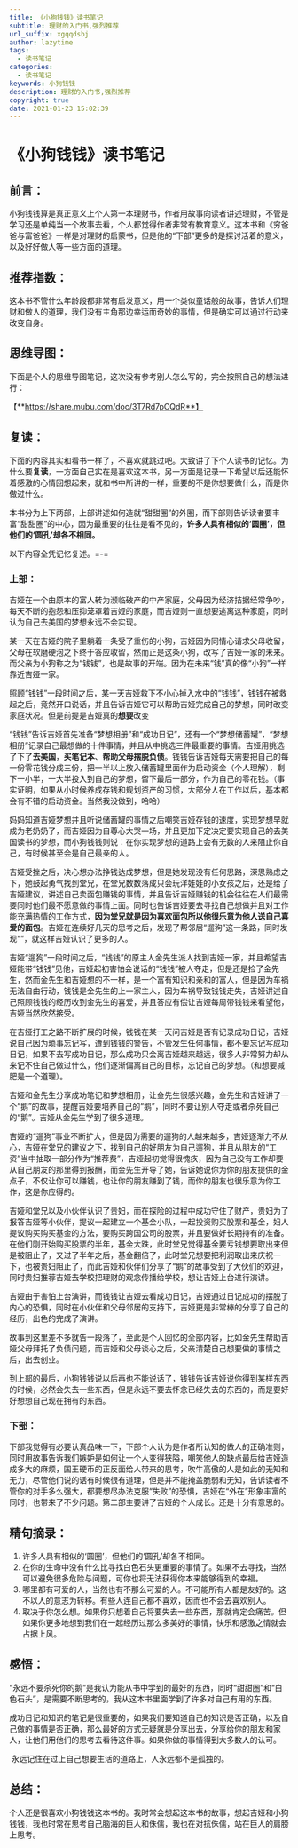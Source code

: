 ```yaml
---
title: 《小狗钱钱》读书笔记
subtitle: 理财的入门书,强烈推荐
url_suffix: xgqqdsbj
author: lazytime
tags:
  - 读书笔记
categories:
  - 读书笔记
keywords: 小狗钱钱
description: 理财的入门书,强烈推荐
copyright: true
date: 2021-01-23 15:02:39
---
```


# 《小狗钱钱》读书笔记

## 前言：

小狗钱钱算是真正意义上个人第一本理财书，作者用故事向读者讲述理财，不管是学习还是单纯当一个故事去看，个人都觉得作者非常有教育意义。这本书和《穷爸爸与富爸爸》一样是对理财的启蒙书，但是他的“下部”更多的是探讨活着的意义，以及好好做人等一些方面的道理。

<!-- more -->

## 推荐指数：

这本书不管什么年龄段都非常有启发意义，用一个类似童话般的故事，告诉人们理财和做人的道理，我们没有主角那边幸运而奇妙的事情，但是确实可以通过行动来改变自身。

## 思维导图：

下面是个人的思维导图笔记，这次没有参考别人怎么写的，完全按照自己的想法进行：

【**https://share.mubu.com/doc/3T7Rd7pCQdR**】



## 复读：

下面的内容其实和看书一样了，不喜欢就跳过吧。大致讲了下个人读书的记忆。为什么要**复读**，一方面自己实在是喜欢这本书，另一方面是记录一下希望以后还能怀着感激的心情回想起来，就和书中所讲的一样，重要的不是你想要做什么，而是你做过什么。

本书分为上下两部，上部讲述如何造就“甜甜圈”的外圈，而下部则告诉读者要丰富“甜甜圈”的中心，因为最重要的往往是看不见的，**许多人具有相似的‘圆圈’，但他们的‘圆孔’却各不相同。**

以下内容全凭记忆复述。=-=

### 上部：

吉娅在一个由原本的富人转为濒临破产的中产家庭，父母因为经济拮据经常争吵，每天不断的抱怨和压抑笼罩着吉娅的家庭，而吉娅则一直想要逃离这种家庭，同时认为自己去美国的梦想永远不会实现。

某一天在吉娅的院子里躺着一条受了重伤的小狗，吉娅因为同情心请求父母收留，父母在软磨硬泡之下终于答应收留，然而正是这条小狗，改写了吉娅一家的未来。而父亲为小狗称之为“钱钱”，也是故事的开端。因为在未来“钱”真的像“小狗”一样靠近吉娅一家。

照顾“钱钱”一段时间之后，某一天吉娅救下不小心掉入水中的“钱钱”，钱钱在被救起之后，竟然开口说话，并且告诉吉娅它可以帮助吉娅完成自己的梦想，同时改变家庭状况。但是前提是吉娅真的**想要**改变

“钱钱”告诉吉娅首先准备“梦想相册”和“成功日记”，还有一个“梦想储蓄罐”，“梦想相册”记录自己最想做的十件事情，并且从中挑选三件最重要的事情。吉娅用挑选了下了**去美国**，**买笔记本**、**帮助父母摆脱负债**。钱钱告诉吉娅每天需要把自己的每一份零花钱分成三份，把一半以上放入储蓄罐里面作为启动资金（个人理解），剩下一小半，一大半投入到自己的梦想，留下最后一部分，作为自己的零花钱。（事实证明，如果从小时候养成存钱和规划资产的习惯，大部分人在工作以后，基本都会有不错的启动资金。当然我没做到，哈哈）

妈妈知道吉娅梦想并且听说储蓄罐的事情之后嘲笑吉娅存钱的速度，实现梦想早就成为老奶奶了，而吉娅因为自尊心大哭一场，并且更加下定决定要实现自己的去美国读书的梦想，而小狗钱钱则说：在你实现梦想的道路上会有无数的人来阻止你自己，有时候甚至会是自己最亲的人。

吉娅受挫之后，决心想办法挣钱达成梦想，但是她发现没有任何思路，深思熟虑之下，她鼓起勇气找到堂兄，在堂兄数数落成只会玩洋娃娃的小女孩之后，还是给了吉娅建议，讲述自己卖面包赚钱的事情，并且告诉吉娅赚钱的机会往往在人们最需要同时他们最不愿意做的事情上面。同时也告诉吉娅要去寻找自己想做并且对工作能充满热情的工作方式，**因为堂兄就是因为喜欢面包所以他很乐意为他人送自己喜爱的面包**。吉娅在连续好几天的思考之后，发现了帮邻居“遛狗”这一条路，同时发现“”，就这样吉娅认识了更多的人。

吉娅“遛狗”一段时间之后，“钱钱”的原主人金先生派人找到吉娅一家，并且希望吉娅能带“钱钱”见他，吉娅起初害怕会说话的“钱钱”被人夺走，但是还是捡了金先生，然而金先生和吉娅想的不一样，是一个富有知识和亲和的富人，但是因为车祸无法自由行动，钱钱是金先生的上一家主人，因为车祸导致钱钱走失，吉娅讲述自己照顾钱钱的经历收到金先生的喜爱，并且答应有偿让吉娅每周带钱钱来看望他，吉娅当然欣然接受。

在吉娅打工之路不断扩展的时候，钱钱在某一天问吉娅是否有记录成功日记，吉娅说自己因为琐事忘记写，遭到钱钱的警告，不管发生任何事情，都不要忘记写成功日记，如果不去写成功日记，那么成功只会离吉娅越来越远，很多人非常努力却从来记不住自己做过什么，他们逐渐偏离自己的目标，忘记自己的梦想。（和想要减肥是一个道理）。

吉娅和金先生分享成功笔记和梦想相册，让金先生很感兴趣，金先生和吉娅讲了一个“鹅”的故事，提醒吉娅要培养自己的“鹅”，同时不要让别人夺走或者杀死自己的“鹅”。吉娅从金先生学到了很多道理。

吉娅的“遛狗”事业不断扩大，但是因为需要的遛狗的人越来越多，吉娅逐渐力不从心，吉娅在堂兄的建议之下，找到自己的好朋友为自己遛狗，并且从朋友的“工资”当中抽取一部分作为“推荐费”，吉娅起初觉得很愧疚，因为自己没有工作却要从自己朋友的那里得到报酬，而金先生开导了她，告诉她说你为你的朋友提供的金点子，不仅让你可以赚钱，也让你的朋友赚到了钱，而你的朋友也很乐意为你工作，这是你应得的。

吉娅和堂兄以及小伙伴认识了贵妇，而在探险的过程中成功守住了财产，贵妇为了报答吉娅等小伙伴，提议一起建立一个基金小队，一起投资购买股票和基金，妇人提议购买购买基金的方法，要购买跨国公司的股票，并且要做好长期持有的准备。在他们刚开始购买股票的半年，基金大跌，此时堂兄觉得基金要亏钱想要取出来但是被阻止了，又过了半年之后，基金翻倍了，此时堂兄想要把利润取出来庆祝一下，也被贵妇阻止了，而此吉娅和伙伴们分享了“鹅”的故事受到了大伙们的欢迎，同时贵妇推荐吉娅去学校把理财的观念传播给学校，想让吉娅上台进行演讲。

吉娅由于害怕上台演讲，而钱钱让吉娅去看成功日记，吉娅通过日记成功的摆脱了内心的恐惧，同时在小伙伴和父母邻居的支持下，吉娅更是非常棒的分享了自己的经历，出色的完成了演讲。

故事到这里差不多就告一段落了，至此是个人回忆的全部内容，比如金先生帮助吉娅父母拜托了负债问题，而吉娅和父母谈心之后，父亲清楚自己想要做的事情之后，出去创业。

到上部的最后，小狗钱钱说以后再也不能说话了，钱钱告诉吉娅说你得到某样东西的时候，必然会失去一些东西，但是永远不要去怀念已经失去的东西的，而是要好好想想自己现在拥有的东西。

### 下部：

下部我觉得有必要认真品味一下，下部个人认为是作者所认知的做人的正确准则，同时用故事告诉我们嫉妒是如何让一个人变得狭隘，嘲笑他人的缺点最后给吉娅造成多大的麻烦，国王硬币的正反面给人带来的思考，吹牛高傲的人是如此的无知和无力，尽管他们说的话有时候很有道理，但是并不能掩盖脆弱和无知，告诉读者不管你的对手多么强大，都要想尽办法克服“失败”的恐惧，吉娅在“外在”形象丰富的同时，也带来了不少问题。第二部主要讲了吉娅的个人成长。还是十分有意思的。



## 精句摘录：

1. 许多人具有相似的‘圆圈’，但他们的‘圆孔’却各不相同。
2. 在你的生命中没有什么比寻找白色石头更重要的事情了。如果不去寻找，当然可以避免很多危险与问题，可你也将无法获得你本来能够得到的幸福。
3. 哪里都有可爱的人，当然也有不那么可爱的人。不可能所有人都是友好的。这不以人的意志为转移。有些人连自己都不喜欢，因而也不会去喜欢别人。
4. 取决于你怎么想。如果你只想着自己将要失去一些东西，那就肯定会痛苦。但如果你更多地想到我们在一起经历过那么多美好的事情，快乐和感激之情就会占据上风。



## 感悟：

​	“永远不要杀死你的鹅”是我认为能从书中学到的最好的东西，同时“甜甜圈”和“白色石头”，是需要不断思考的，我从这本书里面学到了许多对自己有用的东西。

​	成功日记和知识的笔记是很重要的，如果我们要知道自己的知识是否正确，以及自己做的事情是否正确，那么最好的方式无疑就是分享出去，分享给你的朋友和家人，让他们用他们的思考去看待这件事。如果你做的事情得到大多数人的认可。

​	永远记住在过上自己想要生活的道路上，人永远都不是孤独的。



## 总结：

个人还是很喜欢小狗钱钱这本书的。我时常会想起这本书的故事，想起吉娅和小狗钱钱，我也时常在思考自己脑海的巨人和侏儒，我也在对抗侏儒，站在巨人的肩膀上思考。